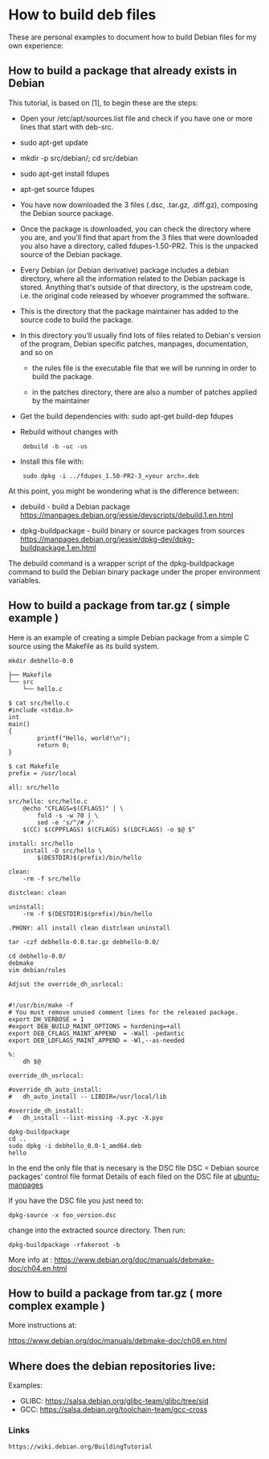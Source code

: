 # How to build deb files

These are personal examples to document how to build Debian files for my own
experience: 

## How to build a package that already exists in Debian

This tutorial, is based on [1], to begin these are the steps:
 
 * Open your /etc/apt/sources.list file and check if you have one or more lines
   that start with deb-src.

 * sudo apt-get update

 * mkdir -p src/debian/; cd src/debian

 * sudo apt-get install fdupes

 * apt-get source fdupes

 * You have now downloaded the 3 files (.dsc, .tar.gz, .diff.gz), composing the
   Debian source package.

 * Once the package is downloaded, you can check the directory where you are, and you'll find that apart from the 3 files that were downloaded you also have a directory, called fdupes-1.50-PR2. This is the unpacked source of the
   Debian package.

 * Every Debian (or Debian derivative) package includes a debian directory,
   where all the information related to the Debian package is stored. Anything that's outside of that directory, is the upstream code, i.e. the original code released by whoever programmed the software.

 * This is the directory that the package maintainer has added to the source
   code to build the package.

 * In this directory you'll usually find lots of files related to Debian's
   version of the program, Debian specific patches, manpages, documentation,
   and so on

    * the rules file is the executable file that we will be running in order to
      build the package.

    * in the patches directory, there are also a number of patches applied by
      the maintainer

 * Get the build dependencies with: sudo apt-get build-dep fdupes

 * Rebuild without changes with
```
    debuild -b -uc -us
```
 * Install this file with:
```
    sudo dpkg -i ../fdupes_1.50-PR2-3_<your arch>.deb
```

At this point, you might be wondering what is the difference between: 

* debuild - build a Debian package
https://manpages.debian.org/jessie/devscripts/debuild.1.en.html

* dpkg-buildpackage - build binary or source packages from sources
https://manpages.debian.org/jessie/dpkg-dev/dpkg-buildpackage.1.en.html


The debuild command is a wrapper script of the dpkg-buildpackage command to
build the Debian binary package under the proper environment variables.

## How to build a package from tar.gz ( simple example ) 

Here is an example of creating a simple Debian package from a simple C source
using the Makefile as its build system.

```
mkdir debhello-0.0

├── Makefile
└── src
    └── hello.c

$ cat src/hello.c
#include <stdio.h>
int
main()
{
        printf("Hello, world!\n");
        return 0;
}

$ cat Makefile
prefix = /usr/local

all: src/hello

src/hello: src/hello.c
	@echo "CFLAGS=$(CFLAGS)" | \
		fold -s -w 70 | \
		sed -e 's/^/# /'
	$(CC) $(CPPFLAGS) $(CFLAGS) $(LDCFLAGS) -o $@ $^

install: src/hello
	install -D src/hello \
		$(DESTDIR)$(prefix)/bin/hello

clean:
	-rm -f src/hello

distclean: clean

uninstall:
	-rm -f $(DESTDIR)$(prefix)/bin/hello

.PHONY: all install clean distclean uninstall

tar -czf debhello-0.0.tar.gz debhello-0.0/

cd debhello-0.0/
debmake
vim debian/rules

Adjsut the override_dh_usrlocal:


#!/usr/bin/make -f
# You must remove unused comment lines for the released package.
export DH_VERBOSE = 1
#export DEB_BUILD_MAINT_OPTIONS = hardening=+all
export DEB_CFLAGS_MAINT_APPEND  = -Wall -pedantic
export DEB_LDFLAGS_MAINT_APPEND = -Wl,--as-needed

%:
	dh $@

override_dh_usrlocal:

#override_dh_auto_install:
#	dh_auto_install -- LIBDIR=/usr/local/lib

#override_dh_install:
#	dh_install --list-missing -X.pyc -X.pyo

dpkg-buildpackage
cd ..
sudo dpkg -i debhello_0.0-1_amd64.deb
hello
```



In the end the only file that is necesary is the DSC file
DSC = Debian source packages' control file format
Details of each filed on the DSC file at [ubuntu-manpages](http://manpages.ubuntu.com/manpages/bionic/man5/dsc.5.html)


If you have the DSC file you just need to: 

```
dpkg-source -x foo_version.dsc
```
change into the extracted source directory. Then run:

```
dpkg-buildpackage -rfakeroot -b
```


More info at : 
https://www.debian.org/doc/manuals/debmake-doc/ch04.en.html


## How to build a package from tar.gz ( more complex example ) 

More instructions at: 

https://www.debian.org/doc/manuals/debmake-doc/ch08.en.html

## Where does the debian repositories live: 

Examples: 

 * GLIBC:   https://salsa.debian.org/glibc-team/glibc/tree/sid
 * GCC:     https://salsa.debian.org/toolchain-team/gcc-cross 

### Links

    https://wiki.debian.org/BuildingTutorial


